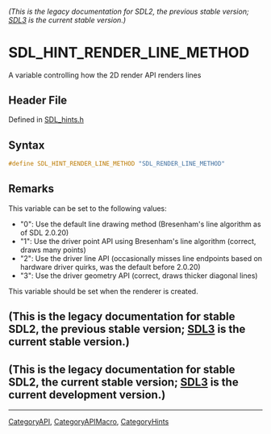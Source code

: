 ###### (This is the legacy documentation for SDL2, the previous stable version; [SDL3](https://wiki.libsdl.org/SDL3/) is the current stable version.)
# SDL_HINT_RENDER_LINE_METHOD

A variable controlling how the 2D render API renders lines

## Header File

Defined in [SDL_hints.h](https://github.com/libsdl-org/SDL/blob/SDL2/include/SDL_hints.h)

## Syntax

```c
#define SDL_HINT_RENDER_LINE_METHOD "SDL_RENDER_LINE_METHOD"
```

## Remarks

This variable can be set to the following values:

- "0": Use the default line drawing method (Bresenham's line algorithm as
  of SDL 2.0.20)
- "1": Use the driver point API using Bresenham's line algorithm (correct,
  draws many points)
- "2": Use the driver line API (occasionally misses line endpoints based on
  hardware driver quirks, was the default before 2.0.20)
- "3": Use the driver geometry API (correct, draws thicker diagonal lines)

This variable should be set when the renderer is created.

## (This is the legacy documentation for stable SDL2, the previous stable version; [SDL3](https://wiki.libsdl.org/SDL3/) is the current stable version.)



## (This is the legacy documentation for stable SDL2, the current stable version; [SDL3](https://wiki.libsdl.org/SDL3/) is the current development version.)



----
[CategoryAPI](CategoryAPI), [CategoryAPIMacro](CategoryAPIMacro), [CategoryHints](CategoryHints)

